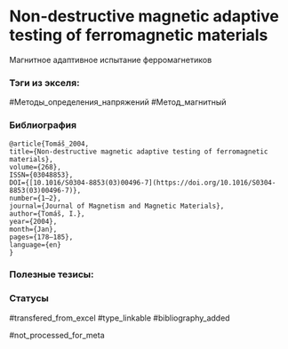 # Non-destructive magnetic adaptive testing of ferromagnetic materials

Магнитное адаптивное испытание ферромагнетиков

### Тэги из экселя:
#Методы_определения_напряжений 
#Метод_магнитный 

### Библиография
```
@article{Tomás̆_2004,
title={Non-destructive magnetic adaptive testing of ferromagnetic materials},
volume={268},
ISSN={03048853},
DOI={[10.1016/S0304-8853(03)00496-7](https://doi.org/10.1016/S0304-8853(03)00496-7)},
number={1–2},
journal={Journal of Magnetism and Magnetic Materials},
author={Tomás̆, I.},
year={2004},
month={Jan},
pages={178–185},
language={en}
}
```

### Полезные тезисы:

### Статусы
#transfered_from_excel 
#type_linkable 
#bibliography_added

#not_processed_for_meta
